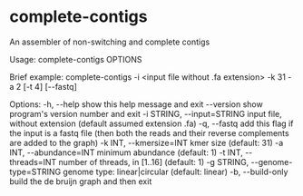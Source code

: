 # complete-contigs
An assembler of non-switching and complete contigs

Usage: 
	complete-contigs OPTIONS

Brief example:
	complete-contigs -i <input file without .fa extension>  -k 31 -a 2 [-t 4] [--fastq]

Options:
	-h, --help          show this help message and exit
	--version           show program's version number and exit
	-i STRING, --input=STRING
						input file, without extension (default assumed extension .fa)
	-q, --fastq			add this flag if the input is a fastq file (then both the reads and their 
						reverse complements are added to the graph)
	-k INT, --kmersize=INT
						kmer size (default: 31)
	-a INT, --abundance=INT
						minimum abundance (default: 1)
	-t INT, --threads=INT
    					number of threads, in [1..16]  (default: 1)
	-g STRING, --genome-type=STRING
						genome type: linear|circular (default: linear)
	-b, --build-only    build the de bruijn graph and then exit
